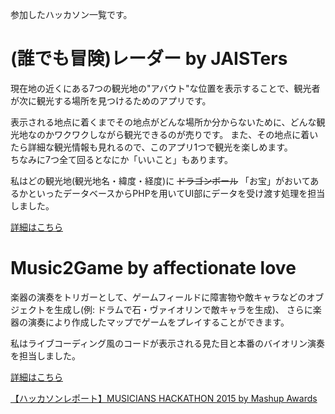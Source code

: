 参加したハッカソン一覧です。

# (誰でも冒険)レーダー by JAISTers
現在地の近くにある7つの観光地の"アバウト"な位置を表示することで、観光者が次に観光する場所を見つけるためのアプリです。

表示される地点に着くまでその地点がどんな場所か分からないために、どんな観光地なのかワクワクしながら観光できるのが売りです。
また、その地点に着いたら詳細な観光情報も見れるので、このアプリ1つで観光を楽しめます。  
ちなみに7つ全て回るとなにか「いいこと」もあります。

私はどの観光地(観光地名・緯度・経度)に ~~ドラゴンボール~~ 「お宝」がおいてあるかといったデータベースからPHPを用いてUI部にデータを受け渡す処理を担当しました。

[詳細はこちら](https://hacklog.jp/works/3154)

# Music2Game by affectionate love
楽器の演奏をトリガーとして、ゲームフィールドに障害物や敵キャラなどのオブジェクトを生成し(例: ドラムで石・ヴァイオリンで敵キャラを生成)、
さらに楽器の演奏により作成したマップでゲームをプレイすることができます。

私はライブコーディング風のコードが表示される見た目と本番のバイオリン演奏を担当しました。

[詳細はこちら](https://hacklog.jp/works/3895)

[【ハッカソンレポート】MUSICIANS HACKATHON 2015 by Mashup Awards](http://mashupaward.jp/2015/09/ma11-musicians-hackathon-2015-by-mashup-awards/)

